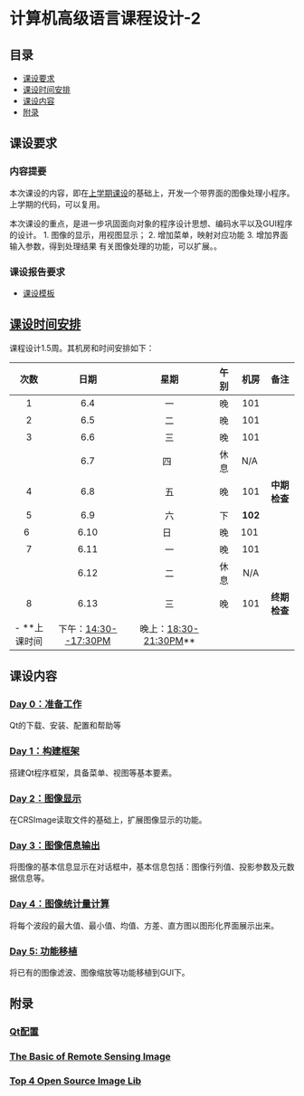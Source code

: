# 计算机高级语言课程设计-2

## 目录
- [课设要求](#课设要求)
- [课设时间安排](#课设时间安排)
- [课设内容](#课设内容)
- [附录](#附录)

## 课设要求
### 内容提要
本次课设的内容，即在[上学期课设](./CourseDesign.md)的基础上，开发一个带界面的图像处理小程序。上学期的代码，可以复用。

本次课设的重点，是进一步巩固面向对象的程序设计思想、编码水平以及GUI程序的设计。
	1. 图像的显示，用视图显示；
	2. 增加菜单，映射对应功能
	3. 增加界面输入参数，得到处理结果
    有关图像处理的功能，可以扩展。。

### 课设报告要求
- [课设模板](https://github.com/cugwhp/OOPCPP/tree/master/docs/Projects/RSImage/%E8%AF%BE%E7%A8%8B%E8%AE%BE%E8%AE%A1%E6%8A%A5%E5%91%8A%E6%A8%A1%E6%9D%BF.doc)


## [课设时间安排](./CourseDesignScheduleNew.md)
课程设计1.5周。其机房和时间安排如下：

|  次数  |  日期   |  星期  |  午别  |  机房  |  备注  |
| :--: | :---: | :--: | :--: | :--: | :--: |
|  1   | 6.4  |  一   |  晚   | 101  |      |
|  2   | 6.5  |  二   |  晚   | 101  |      |
|  3   | 6.6  |  三   |  晚   | 101  |      |
|      | 6.7  |  四   |  休息 | N/A  |  |
|  4   | 6.8  |  五   |  晚   | 101  |  **中期检查** |
|  5   | 6.9  |  六   |  下   | **102** |      |
|  6   | 6.10 |  日   |  晚   | 101  |      |
|  7   | 6.11 |  一   |  晚   | 101  |  |
|      | 6.12 |  二   |  休息 | N/A |  |
|  8   | 6.13 |  三   |  晚   | 101  | **终期检查** |
- **上课时间  |下午：<u>14:30--17:30PM</u>  | 晚上：<u>18:30-21:30PM</u>**

## 课设内容
### [Day 0：准备工作](./D0_Preparation.md)
Qt的下载、安装、配置和帮助等

### [Day 1：构建框架](./D1_Frame.md)
搭建Qt程序框架，具备菜单、视图等基本要素。

### [Day 2：图像显示](./CourseDesignD2_FileIO.md)
在CRSImage读取文件的基础上，扩展图像显示的功能。

### [Day 3：图像信息输出](./D3_Information.md)
将图像的基本信息显示在对话框中，基本信息包括：图像行列值、投影参数及元数据信息等。

### [Day 4：图像统计量计算](./D4_Statistics.md)
将每个波段的最大值、最小值、均值、方差、直方图以图形化界面展示出来。

### [Day 5: 功能移植 ](./D5_ImageProcess.md)
将已有的图像滤波、图像缩放等功能移植到GUI下。

## 附录
### [Qt配置](./QtSetup.md)
### [The Basic of Remote Sensing Image](https://github.com/cugwhp/OOPCPP/tree/master/docs/Projects/RSImage/Basic_RS_Image.pdf)
### [Top 4 Open Source Image Lib](./Top4ImageLib.md)
